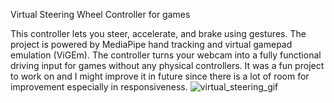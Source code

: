 Virtual Steering Wheel Controller for games

This controller lets you steer, accelerate, and brake using gestures. The project is powered by MediaPipe hand tracking and virtual gamepad emulation (ViGEm). The controller turns your webcam into a fully functional driving input for games without any physical controllers. It was a fun project to work on and I might improve it in future since there is a lot of room for improvement especially in responsiveness.
![virtual_steering_gif](https://github.com/user-attachments/assets/59dc47a7-a544-4711-b167-20ac8a93a40e)
